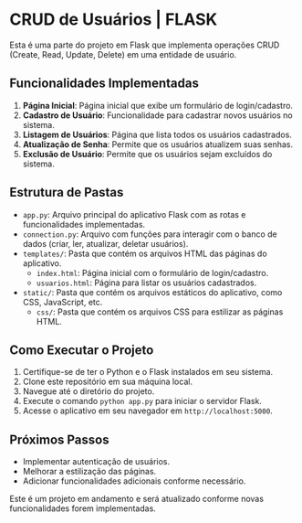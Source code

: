 # CRUD de Usuários | FLASK

Esta é uma parte do projeto em Flask que implementa operações CRUD (Create, Read, Update, Delete) em uma entidade de usuário.

## Funcionalidades Implementadas

1. **Página Inicial**: Página inicial que exibe um formulário de login/cadastro.
2. **Cadastro de Usuário**: Funcionalidade para cadastrar novos usuários no sistema.
3. **Listagem de Usuários**: Página que lista todos os usuários cadastrados.
4. **Atualização de Senha**: Permite que os usuários atualizem suas senhas.
5. **Exclusão de Usuário**: Permite que os usuários sejam excluídos do sistema.

## Estrutura de Pastas

- `app.py`: Arquivo principal do aplicativo Flask com as rotas e funcionalidades implementadas.
- `connection.py`: Arquivo com funções para interagir com o banco de dados (criar, ler, atualizar, deletar usuários).
- `templates/`: Pasta que contém os arquivos HTML das páginas do aplicativo.
  - `index.html`: Página inicial com o formulário de login/cadastro.
  - `usuarios.html`: Página para listar os usuários cadastrados.
- `static/`: Pasta que contém os arquivos estáticos do aplicativo, como CSS, JavaScript, etc.
  - `css/`: Pasta que contém os arquivos CSS para estilizar as páginas HTML.

## Como Executar o Projeto

1. Certifique-se de ter o Python e o Flask instalados em seu sistema.
2. Clone este repositório em sua máquina local.
3. Navegue até o diretório do projeto.
4. Execute o comando `python app.py` para iniciar o servidor Flask.
5. Acesse o aplicativo em seu navegador em `http://localhost:5000`.

## Próximos Passos

- Implementar autenticação de usuários.
- Melhorar a estilização das páginas.
- Adicionar funcionalidades adicionais conforme necessário.

Este é um projeto em andamento e será atualizado conforme novas funcionalidades forem implementadas.
